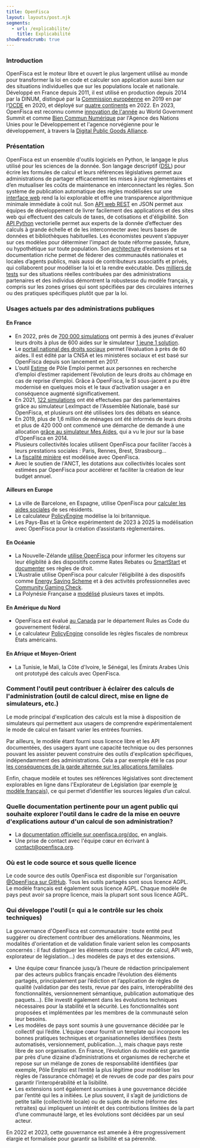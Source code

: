 ```yaml
---
title: OpenFisca
layout: layouts/post.njk
segments:
  - url: /explicabilite/
    title: Explicabilité
showBreadcrumb: true
---
```


### Introduction

OpenFisca est le moteur libre et ouvert le plus largement utilisé au monde pour transformer la loi en code et calculer son application aussi bien sur des situations individuelles que sur les populations locale et nationale.
Développé en France depuis 2011, il est utilisé en production depuis 2014 par la DINUM, distingué par la [Commission européenne](https://joinup.ec.europa.eu/collection/sharing-and-reuse-it-solutions/sharing-reuse-awards-2019-results#oss-inno) en 2019 en par l’[OCDE](https://oecd-opsi.org/publications/cracking-the-code/) en 2020, et déployé sur [quatre continents](https://openfisca.org/fr/packages) en 2022. En 2023, OpenFisca est reconnu comme [innovation de l'année](https://www.khaleejtimes.com/uae/sheikh-saif-honours-french-governments-openfisca-project) au World Government Summit et comme [Bien Commun Numérique](https://app.digitalpublicgoods.net/a/10318) par l'Agence des Nations Unies pour le Développement et l'agence norvégienne pour le développement, à travers la [Digital Public Goods Alliance](https://digitalpublicgoods.net).

### Présentation

OpenFisca est un ensemble d'outils logiciels en Python, le langage le plus utilisé pour les sciences de la donnée.
Son langage descriptif ([DSL](https://fr.wikipedia.org/wiki/Langage_dédié)) pour écrire les formules de calcul et leurs références législatives permet aux administrations de partager efficacement les mises à jour règlementaires et d’en mutualiser les coûts de maintenance en interconnectant les règles.
Son système de publication automatique des règles modélisées sur une [interface web](http://legislation.fr.openfisca.org) rend la loi explorable et offre une transparence algorithmique minimale immédiate à coût nul.
Son [API web REST](https://legislation.fr.openfisca.org/swagger) en JSON permet aux équipes de développement de livrer facilement des applications et des sites web qui effectuent des calculs de taxes, de cotisations et d'éligibilité.
Son [API Python](https://openfisca.org/doc/openfisca-python-api/index.html) vectorielle permet aux experts de la donnée d’effectuer des calculs à grande échelle et de les interconnecter avec leurs bases de données et bibliothèques habituelles. Les économistes peuvent s’appuyer sur ces modèles pour déterminer l'impact de toute réforme passée, future, ou hypothétique sur toute population.
Son [architecture](https://openfisca.org/doc/architecture.html) d’extensions et sa documentation riche permet de féderer des communautés nationales et locales d’agents publics, mais aussi de contributeurs associatifs et privés, qui collaborent pour modéliser la loi et la rendre exécutable.
Des [milliers de tests](https://github.com/openfisca/openfisca-france/tree/master/tests) sur des situations réelles contribuées par des administrations partenaires et des individus démontrent la robustesse du modèle français, y compris sur les zones grises qui sont spécifiées par des circulaires internes ou des pratiques spécifiques plutôt que par la loi.

### Usages actuels par des administrations publiques

#### En France

- En 2022, près de [700 000 simulations](https://mes-aides.1jeune1solution.beta.gouv.fr/stats) ont permis à des jeunes d'évaluer leurs droits à plus de 600 aides sur le simulateur [1 jeune 1 solution](https://mes-aides.1jeune1solution.beta.gouv.fr).
- Le [portail national des droits sociaux](https://mesdroitssociaux.gouv.fr) permet l’évaluation à près de 60 aides. Il est édité par la CNSA et les ministères sociaux et est basé sur OpenFisca depuis son lancement en 2017.
- L’outil [Estime](https://estime.pole-emploi.fr) de Pôle Emploi permet aux personnes en recherche d’emploi d’estimer rapidement l’évolution de leurs droits au chômage en cas de reprise d’emploi. Grâce à OpenFisca, le SI sous-jacent a pu être modernisé en quelques mois et le taux d’activation usager a en conséquence augmenté significativement.
- En 2021, [122 simulations](https://leximpact.an.fr/statistiques) ont été effectuées par des parlementaires grâce au simulateur LexImpact de l'Assemblée Nationale, basé sur OpenFisca, et plusieurs ont été utilisées lors des débats en séance.
- En 2019, plus de 1,6 million de ménages ont été informés de leurs droits et plus de 420 000 ont commencé une démarche de demande à une allocation [grâce au simulateur Mes Aides](https://blog.beta.gouv.fr/general/2019/11/18/mes-aides-metriques/), qui a vu le jour sur la base d’OpenFisca en 2014.
- Plusieurs collectivités locales utilisent OpenFisca pour faciliter l’accès à leurs prestations sociales : Paris, Rennes, Brest, Strasbourg…
- La [fiscalité minière](https://github.com/openfisca/openfisca-france-fiscalite-miniere/) est modélisée avec OpenFisca.
- Avec le soutien de l'ANCT, les dotations aux collectivités locales sont estimées par OpenFisca pour accélérer et faciliter la création de leur budget annuel.

#### Ailleurs en Europe

- La ville de Barcelone, en Espagne, utilise OpenFisca pour [calculer les aides sociales](https://ajuntament.barcelona.cat/lesmevesajudes/) de ses résidents.
- Le calculateur [PolicyEngine](https://policyengine.org/uk/policy) modélise la loi britannique.
- Les Pays-Bas et la Grèce expérimentent de 2023 à 2025 la modélisation avec OpenFisca pour la création d’assistants règlementaires.

#### En Océanie

- La Nouvelle-Zélande [utilise OpenFisca](https://serviceinnovationlab.github.io/projects/legislation-as-code/) pour informer les citoyens sur leur éligiblité à des dispositifs comme Rates Rebates ou [SmartStart](https://smartstart.services.govt.nz) et [documenter](https://nz.openfisca.org) ses règles de droit.
- L'Australie utilise OpenFisca pour calculer l’éligibilité à des dispositifs comme [Energy Saving Scheme](https://www.codeforaustralia.org/case-studies/dpie-rules-as-code) et à des activités professionnelles avec [Community Gaming Check](https://www.fairtrading.nsw.gov.au/community-gaming/community-gaming-regulation-check).
- La Polynésie Française a [modélisé](https://github.com/govpf/openfisca-pf) plusieurs taxes et impôts.

#### En Amérique du Nord

- OpenFisca est évalué [au Canada](https://github.com/potatowave/openfisca-canada) par le département Rules as Code du gouvernement fédéral.
- Le calculateur [PolicyEngine](https://policyengine.org/us/policy) consolide les règles fiscales de nombreux États américains.

#### En Afrique et Moyen-Orient

- La Tunisie, le Mali, la Côte d'Ivoire, le Sénégal, les Émirats Arabes Unis ont prototypé des calculs avec OpenFisca.

### Comment l'outil peut contribuer à éclairer des calculs de l'administration (outil de calcul direct, mise en ligne de simulateurs, etc.)

Le mode principal d'explication des calculs est la mise à disposition de simulateurs qui permettent aux usagers de comprendre expérimentalement le mode de calcul en faisant varier les entrées fournies.

Par ailleurs, le modèle étant fourni sous licence libre et les API documentées, des usagers ayant une capacité technique ou des personnes pouvant les assister peuvent construire des outils d'explication spécifiques, indépendamment des administrations. Cela a par exemple été le cas pour [les conséquences de la garde alternée sur les allocations familiales](https://pa-comp.firebaseapp.com/).

Enfin, chaque modèle et toutes ses références législatives sont directement explorables en ligne dans l'Explorateur de Législation (par exemple [le modèle français](https://legislation.fr.openfisca.org)), ce qui permet d’identifier les sources légales d’un calcul.

### Quelle documentation pertinente pour un agent public qui souhaite explorer l'outil dans le cadre de la mise en oeuvre d'explications autour d'un calcul de son administration?

- La [documentation officielle sur openfisca.org/doc](https://openfisca.org/doc), en anglais.
- Une prise de contact avec l'équipe cœur en écrivant à [contact@openfisca.org](mailto:contact@openfisca.org).
 
### Où est le code source et sous quelle licence

Le code source des outils OpenFisca est disponible sur l'organisation [@OpenFisca sur GitHub](https://github.com/openfisca). Tous les outils partagés sont sous licence AGPL. Le modèle français est également sous licence AGPL. Chaque modèle de pays peut avoir sa propre licence, mais la plupart sont sous licence AGPL.

### Qui développe l'outil (= qui a le contrôle sur les choix techniques)

La gouvernance d'OpenFisca est communautaire : toute entité peut suggérer ou directement contribuer des améliorations. Néanmoins, les modalités d'orientation et de validation finale varient selon les composants concernés : il faut distinguer les éléments cœur (moteur de calcul, API web, explorateur de législation…) des modèles de pays et des extensions.

- Une équipe cœur financée jusqu’à l’heure de rédaction principalement par des acteurs publics français encadre l’évolution des éléments partagés, principalement par l’édiction et l’application de règles de qualité (validation par des tests, revue par des pairs, interopérabilité des fonctionnalités, versionnement sémantique, publication automatique des paquets…). Elle investit également dans les évolutions techniques nécessaires pour la stabilité et la sécurité. Les fonctionnalités sont proposées et implémentées par les membres de la communauté selon leur besoins.
- Les modèles de pays sont soumis à une gouvernance décidée par le collectif qui l’édite. L’équipe cœur fournit un template qui incorpore les bonnes pratiques techniques et organisationnelles identifiées (tests automatisés, versionnement, publication…), mais chaque pays reste libre de son organisation. En France, l’évolution du modèle est garantie par près d’une dizaine d’administrations et organismes de recherche et repose sur un mélange de zones de responsabilité identifiées (par exemple, Pôle Emploi est l’entité la plus légitime pour modéliser les règles de l’assurance chômage) et de revues de code par des pairs pour garantir l’interopérabilité et la lisibilité.
- Les extensions sont également soumises à une gouvernance décidée par l’entité qui les a initiées. Le plus souvent, il s’agit de juridictions de petite taille (collectivité locale) ou de sujets de niche (réforme des retraites) qui impliquent un intérêt et des contributions limitées de la part d’une communauté large, et les évolutions sont décidées par un seul acteur.

En 2022 et 2023, cette gouvernance est amenée à être progressivement élargie et formalisée pour garantir sa lisibilité et sa pérennité.
